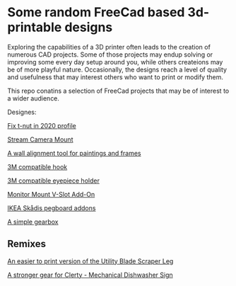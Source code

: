 # Some random FreeCad based 3d-printable designs

Exploring the capabilities of a 3D printer often leads to the creation of numerous CAD projects. Some of those projects may endup solving or improving some every day setup around you, while others createions may be of more playful nature. Occasionally, the designs reach a level of quality and usefulness that may interest others who want to print or modify them.

This repo conatins a selection of FreeCad projects that may be of interest to a wider audience.

Designes:

[Fix t-nut in 2020 profile](fix-t-nut-in-2020-profile/README.md)

[Stream Camera Mount](stream-camera-mount/README.md)

[A wall alignment tool for paintings and frames](wall-alignment-tool-for-paintings/README.md)

[3M compatible hook](3M-command-strip-competable-designs/3M-compatible-hook/README.md)

[3M compatible eyepiece holder](3M-command-strip-competable-designs/eyepiece-holder/README.md)

[Monitor Mount V-Slot Add-On](vslot-monitor-mount/README.md)

[IKEA Skådis pegboard addons](skådis/README.md)

[A simple gearbox](simple-gearbox/README.md)

## Remixes

[An easier to print version of the Utility Blade Scraper Leg](remix/utility-blade-scraper-leg/README.md)

[A stronger gear for Clerty - Mechanical Dishwasher Sign](remix/clerty-mechanical-dishwasher-sign/README.md)
